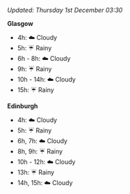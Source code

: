 *Updated: Thursday 1st December 03:30*

**Glasgow**

* 4h: :cloud: Cloudy
* 5h: :umbrella: Rainy
* 6h - 8h: :cloud: Cloudy
* 9h: :umbrella: Rainy
* 10h - 14h: :cloud: Cloudy
* 15h: :umbrella: Rainy

**Edinburgh**

* 4h: :cloud: Cloudy
* 5h: :umbrella: Rainy
* 6h, 7h: :cloud: Cloudy
* 8h, 9h: :umbrella: Rainy
* 10h - 12h: :cloud: Cloudy
* 13h: :umbrella: Rainy
* 14h, 15h: :cloud: Cloudy
